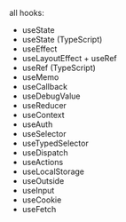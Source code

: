 all hooks:
- useState
- useState (TypeScript)
- useEffect
- useLayoutEffect + useRef
- useRef (TypeScript)
- useMemo
- useCallback
- useDebugValue
- useReducer
- useContext
- useAuth
- useSelector
- useTypedSelector
- useDispatch
- useActions
- useLocalStorage
- useOutside
- useInput
- useCookie
- useFetch
